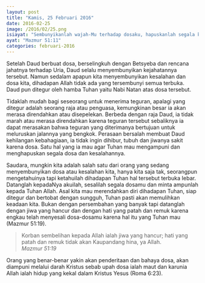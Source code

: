 ```yaml
---
layout: post
title: "Kamis, 25 Februari 2016"
date: 2016-02-25
image: /2016/02/25.png
isiayat: "Sembunyikanlah wajah-Mu terhadap dosaku, hapuskanlah segala kesalahanku!"
ayat: "Mazmur 51:11"
categories: februari-2016
---
```


Setelah Daud berbuat dosa, berselingkuh dengan Betsyeba dan rencana jahatnya terhadap Uria, Daud selalu menyembunyikan kejahatannya tersebut. Namun sedalam apapun kita menyembunyikan kesalahan dan dosa kita, dihadapan Allah tidak ada yang tersembunyi semua terbuka. Daud pun ditegur oleh hamba Tuhan yaitu Nabi Natan atas dosa tersebut.

Tidaklah mudah bagi seseorang untuk menerima teguran, apalagi yang ditegur adalah seorang raja atau penguasa, kemungkinan besar ia akan merasa direndahkan atau disepelekan. Berbeda dengan raja Daud, ia tidak marah atau merasa direndahkan karena teguran tersebut sebaliknya ia dapat merasakan bahwa teguran yang diterimanya bertujuan untuk meluruskan jalannya yang bengkok. Perasaan bersalah membuat Daud kehilangan kebahagiaan, ia tidak ingin dihibur, tubuh dan jiwanya sakit karena dosa. Satu hal yang ia mau agar Tuhan mau mengampuni dan menghapuskan segala dosa dan kesalahannya.

Saudara, mungkin kita adalah salah satu dari orang yang sedang menyembunyikan dosa atau kesalahan kita, hanya kita saja tak, seorangpun mengetahuinya tapi ketahuilah dihadapan Tuhan hal tersebut terbuka Iebar. Datanglah kepadaNya akuilah, sesalilah segala dosamu dan minta ampunlah kepada Tuhan Allah. Asal kita mau merendahkan diri dihadapan Tuhan, siap ditegur dan bertobat dengan sungguh, Tuhan pasti akan memulihkan keadaan kita. Bukan dengan persembahan yang banyak tapi datanglah dengan jiwa yang hancur dan dengan hati yang patah dan remuk karena engkau telah menyesali dosa-dosamu karena hal itu yang Tuhan mau (Mazmur 51:19).

<blockquote>Korban sembelihan kepada Allah ialah jiwa yang hancur; hati yang patah dan remuk tidak akan Kaupandang hina, ya Allah.
<br /><cite>Mazmur 51:19</cite></blockquote>

Orang yang benar-benar yakin akan penderitaan dan bahaya dosa, akan diampuni melalui darah Kristus sebab upah dosa ialah maut dan karunia Allah ialah hidup yang kekal dalam Kristus Yesus (Roma 6:23).